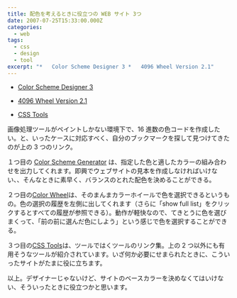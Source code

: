 ```yaml
---
title: 配色を考えるときに役立つの WEB サイト 3つ
date: 2007-07-25T15:33:00.000Z
categories:
  - web
tags:
  - css
  - design
  - tool
excerpt: "*   Color Scheme Designer 3 *   4096 Wheel Version 2.1"
---
```


- [Color Scheme Designer 3](http://colorschemedesigner.com/)
- [4096 Wheel Version 2.1](http://www.ficml.org/jemimap/style/color/wheel.html)

- [CSS Tools](http://www.soxiam.com/Notes/CSSTools)

画像処理ツールがペイントしかない環境下で、16 進数の色コードを作成したい。と、いったケースに対応すべく、自分のブックマークを探して見つけてきたのが上の 3 つのリンク。

１つ目の [Color Scheme Generator](http://wellstyled.com/tools/colorscheme2/index-en.html) は、指定した色と適したカラーの組み合わせを出力してくれます。即興でウェブサイトの見本を作成しなければいけない、、そんなときに素早く、バランスのとれた配色を決めることができる。

２つ目の[Color Wheel](http://www.ficml.org/jemimap/style/color/wheel.html)は、そのまんまカラーホイールで色を選択できるというもの。色の選択の履歴を左側に出してくれます（さらに「show full list」をクリックするとすべての履歴が参照できる）。動作が軽快なので、てきとうに色を選びまくって、「前の前に選んだ色にしよう」という感じで色を選択することができる。

３つ目の[CSS Tools](http://www.soxiam.com/Notes/CSSTools)は、ツールではくツールのリンク集。上の 2 つ以外にも有用そうなツールが紹介されています。いざ何か必要にせまられたときに、こういったサイトがたまに役に立ちます。

以上。デザイナーじゃないけど、サイトのベースカラーを決めなくてはいけない、そういったときに役立つかと思います。
